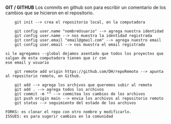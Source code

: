 **GIT / GITHUB**
    Los commits en github son para escribir un comentario de los cambios que se hicieron en el repositorio.

        git init --> crea el repositorio local, en la computadora

        git config user.name "nombreUsuario" --> agrega nuestra identidad
        git config user.name --> nos muestra la identidad registrada
        git config user.email "email@gmail.com" --> agrega nuestro email
        git config user.email --> nos muestra el email registrado
    
    si le agregamos --global dejamos asentado que todos los proyectos que salgan de esta computadora tienen que ir con
    ese email y usuario

        git remote add origin https://github.com/DH/repoRemoto --> apunta al repositorio remoto, en Github.

        git add --> agrega los archivos que queremos subir al remoto 
        git add . --> agrega todos los archivos 
        git commit -m "" --> commitea los cambios de los archivos 
        git push origin main --> envia los archivos al repositorio remoto
        git status --> seguimiento del estado de los archivos 

    FORKS: es clonar el repo con otro nombre y modificarlo.
    ISSUES: es para sugerir cambios en la comunidad 


